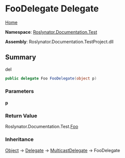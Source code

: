 # FooDelegate Delegate <a name="_Top"></a>

[Home](../../../../README.md)

**Namespace**: [Roslynator.Documentation.Test](../README.md#_Top)

**Assembly**: Roslynator\.Documentation\.TestProject\.dll

## Summary

del

```csharp
public delegate Foo FooDelegate(object p)
```

### Parameters

#### p

### Return Value

Roslynator\.Documentation\.Test\.[Foo](../Foo/README.md#_Top)

### Inheritance

[Object](https://docs.microsoft.com/en-us/dotnet/api/system.object) &#x2192; [Delegate](https://docs.microsoft.com/en-us/dotnet/api/system.delegate) &#x2192; [MulticastDelegate](https://docs.microsoft.com/en-us/dotnet/api/system.multicastdelegate) &#x2192; FooDelegate
